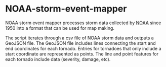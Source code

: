 # NOAA-storm-event-mapper

NOAA storm event mapper processes storm data collected by [NOAA](https://www.ncdc.noaa.gov/stormevents/) since 1950 into a format that can be used for map making. 

The script iterates through a csv file of NOAA storm data and outputs a GeoJSON file. The GeoJSON file includes lines connecting the start and end coordinates for each tornado. Entries for tornadoes that only include a start coordinate are represented as points. The line and point features for each tornado include data (severity, damage, etc). 
